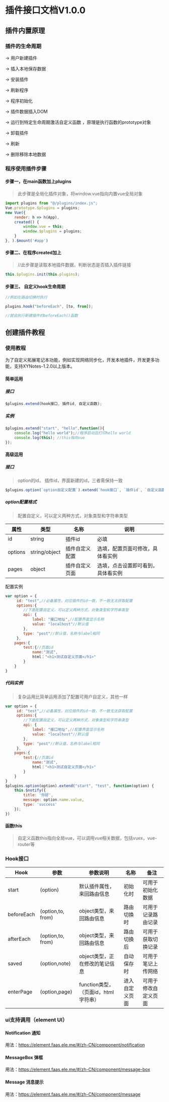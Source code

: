 # 插件接口文档V1.0.0

## 插件内置原理

### 插件的生命周期

-> 用户新建插件

-> 插入本地保存数据 

-> 安装插件 

-> 刷新程序 

-> 程序初始化

-> 插件数据插入DOM

-> 运行到特定生命周期激活自定义函数 ，原理是执行函数的prototype对象

-> 卸载插件 

-> 刷新 

-> 删除移除本地数据

### 程序使用插件步骤

#### 步骤一，在main函数加上plugins

> 此步骤是全局化插件对象，将window.vue指向内置vue全局对象

```js
import plugins from "@/plugins/index.js";
Vue.prototype.$plugins = plugins;
new Vue({
    render: h => h(App),
    created() {
        window.vue = this;
        window.$plugins = plugins;
    }
}, ).$mount('#app')
```



#### 步骤二、在程序created加上

> //此步骤是读取本地插件数据，判断状态是否插入插件链接

```js
this.$plugins.init(this.plugins);
```



#### 步骤三、 自定义hook生命周期

```js
//例如在路由切换时执行

plugins.hook("beforeEach", [to, from]);

//就会执行新建插件的beforeEach()函数
```



## 创建插件教程

### 使用教程

为了自定义拓展笔记本功能，例如实现网络同步化，开发本地插件，开发更多功能，支持XYNotes-1.2.0以上版本。

#### 简单运用

##### 接口

```js
$plugins.extend(hook接口, 插件id, 自定义函数);
```

##### 实例

```js
$plugins.extend("start", "hello",function(){
    console.log("hello world");//程序启动后打印hello world
    console.log(this); //this指向vue
});
```

#### 高级运用

##### 接口

> option的id， 插件id，界面新建的id，三者需保持一致

```js
$plugins.option(`option自定义配置`).extend(`hook接口`, `插件id`, `自定义函数`);//配置格式如下
```

##### option配置格式

> 配置自定义，可以定义两种方式，对象类型和字符串类型



| 属性    | 类型          | 名称           | 说明                               |
| ------- | ------------- | -------------- | ---------------------------------- |
| id      | string        | 插件id         | 必填                               |
| options | string/object | 插件自定义配置 | 选填，配置页面可修改，具体看实例   |
| pages   | object        | 插件自定义页面 | 选填，点击设置即可看到，具体看实例 |



配置实例

```js
var option = {
     id: "test",//必备属性，对应插件的id一致，不一致无法获取配置
     options:{
        //下面配置自定义，可以定义两种方式，对象类型和字符串类型
        api: {
            label: "接口地址",//配置界面显示名称
            value: "localhost"//默认值
        },
        type: "post"//默认值，名称与label相同
     },
    pages:{
        test:{//页面id
            name:"测试",
            html："<h1>测试自定义页面</h1>"
        }
    }
}
```



##### 代码实例

> 复杂运用比简单运用添加了配置可用户自定义，其他一样

```js
var option = {
     id: "test",//必备属性，对应插件的id一致，不一致无法获取配置
     options:{
        //下面配置自定义，可以定义两种方式，对象类型和字符串类型
        api: {
            label: "接口地址",//配置界面显示名称
            value: "localhost"//默认值
        },
        type: "post"//默认值，名称与label相同
     },
    pages:{
        test:{//页面id
            name:"测试",
            html："<h1>测试自定义页面</h1>"
        }
    }
}
$plugins.option(option).extend("start", "test", function(option) {
    this.$notify({
        title: '你好',
        message: option.name.value,
        type: 'success'
    });
})
```



#### 函数this

> 自定义函数this指向全局vue，可以调用vue相关数据，包括vuex，vue-router等



### Hook接口

| Hook       | 参数       | 参数说明 | 名称           | 备注               |
| ---------- | ---------- | -------------- | ------------------ | ------------------ |
| start      | (option)         | 默认插件属性，来回路由信息 | 初始化时 | 可用于初始化数据   |
| beforeEach | (option,to, from) | object类型，来回路由信息 | 路由切换时     | 可用于记录路由记录 |
| afterEach  | (option,to, from) | object类型，来回路由信息 | 路由切换后     | 可用于获取切换记录 |
| saved      | (option,note)     | object类型，正在修改的笔记信息 | 自动保存时     | 可用于笔记上传网络 |
| enterPage | (option,page) | function类型，（页面id，html字符串） | 进入自定义页面 | 可用于修改自定义页面 |



### ui支持调用（element UI）

#### Notification 通知

用法：https://element.faas.ele.me/#/zh-CN/component/notification

#### MessageBox 弹框

用法：https://element.faas.ele.me/#/zh-CN/component/message-box

#### Message 消息提示

用法：https://element.faas.ele.me/#/zh-CN/component/message